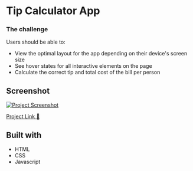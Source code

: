 # Tip Calculator App

### The challenge

Users should be able to:

- View the optimal layout for the app depending on their device's screen size
- See hover states for all interactive elements on the page
- Calculate the correct tip and total cost of the bill per person

## Screenshot

<a href="https://bruno-ryan.github.io/tip-calculator/" target="_blank"> ![Project Screenshot](https://i.imgur.com/XPixzQ5.png) </a>

<a href="https://bruno-ryan.github.io/tip-calculator/" target="_blank"> Project Link 🔗</a>

## Built with

- HTML
- CSS
- Javascript
